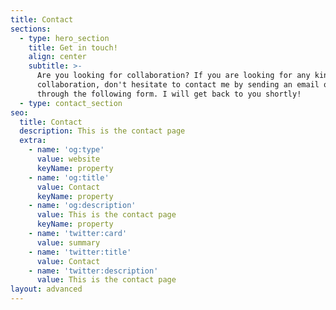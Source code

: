 ```yaml
---
title: Contact
sections:
  - type: hero_section
    title: Get in touch!
    align: center
    subtitle: >-
      Are you looking for collaboration? If you are looking for any kind of
      collaboration, don't hesitate to contact me by sending an email or message
      through the following form. I will get back to you shortly!
  - type: contact_section
seo:
  title: Contact
  description: This is the contact page
  extra:
    - name: 'og:type'
      value: website
      keyName: property
    - name: 'og:title'
      value: Contact
      keyName: property
    - name: 'og:description'
      value: This is the contact page
      keyName: property
    - name: 'twitter:card'
      value: summary
    - name: 'twitter:title'
      value: Contact
    - name: 'twitter:description'
      value: This is the contact page
layout: advanced
---
```

